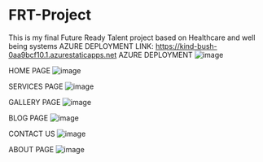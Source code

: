 # FRT-Project
This is my final Future Ready Talent project based on Healthcare and well being systems
AZURE DEPLOYMENT LINK: https://kind-bush-0aa9bcf10.1.azurestaticapps.net
AZURE DEPLOYMENT
![image](https://user-images.githubusercontent.com/96176930/183259034-7fa4e3c9-7fde-47aa-ad64-c0861bfab018.png)

HOME PAGE
![image](https://user-images.githubusercontent.com/96176930/183259089-a9e2ce1a-b3f6-49ea-8743-99064999b401.png)

SERVICES PAGE
![image](https://user-images.githubusercontent.com/96176930/183259102-4f84a8d0-d6c5-4f62-8c77-1f93b4a65e60.png)

GALLERY PAGE
![image](https://user-images.githubusercontent.com/96176930/183259116-a4cbef2d-99c8-48b8-8c18-9f4dc808605e.png)

BLOG PAGE
![image](https://user-images.githubusercontent.com/96176930/183259109-e1d4e0f3-5794-455f-a405-7a80220f2d98.png)

CONTACT US
![image](https://user-images.githubusercontent.com/96176930/183259115-c083a915-6495-4e57-83d5-948c0de66b8c.png)

ABOUT PAGE
![image](https://user-images.githubusercontent.com/96176930/183259125-39f54bd5-9d75-41c8-8063-ad3ab8648345.png)
